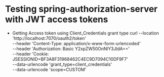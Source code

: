 Testing spring-authorization-server with JWT access tokens
=======================================================
- Getting Access token using Client_Credentials grant type
  curl --location 'http://localhost:7070/oauth2/token' \
  --header 'Content-Type: application/x-www-form-urlencoded' \
  --header 'Authorization: Basic Y2xpZW50OnNlY3JldA==' \
  --header 'Cookie: JSESSIONID=BF3A8F31968462C4EC9D7094C10DF9F7' \
  --data-urlencode 'grant_type=client_credentials' \
  --data-urlencode 'scope=CUSTOM' 